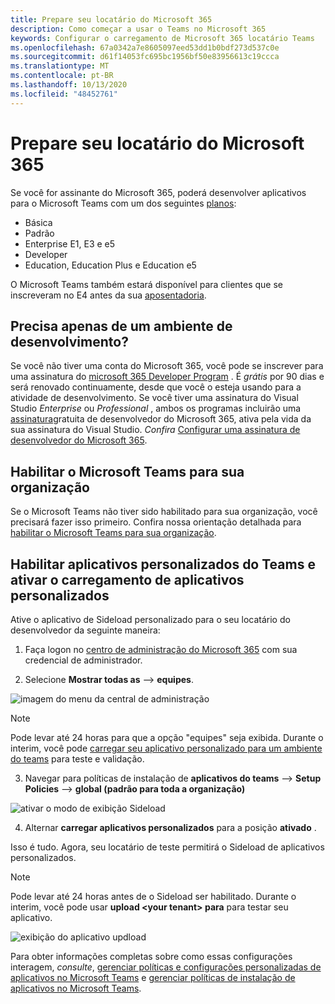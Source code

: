 ```yaml
---
title: Prepare seu locatário do Microsoft 365
description: Como começar a usar o Teams no Microsoft 365
keywords: Configurar o carregamento de Microsoft 365 locatário Teams
ms.openlocfilehash: 67a0342a7e8605097eed53dd1b0bdf273d537c0e
ms.sourcegitcommit: d61f14053fc695bc1956bf50e83956613c19ccca
ms.translationtype: MT
ms.contentlocale: pt-BR
ms.lasthandoff: 10/13/2020
ms.locfileid: "48452761"
---
```

# <a name="prepare-your-microsoft-365-tenant"></a>Prepare seu locatário do Microsoft 365

Se você for assinante do Microsoft 365, poderá desenvolver aplicativos para o Microsoft Teams com um dos seguintes [planos](https://products.office.com/business/compare-more-office-365-for-business-plans):

* Básica
* Padrão
* Enterprise E1, E3 e e5
* Developer
* Education, Education Plus e Education e5

O Microsoft Teams também estará disponível para clientes que se inscreveram no E4 antes da sua [aposentadoria](https://support.office.com//article/important-information-for-office-365-enterprise-e4-customers-f9572348-43a2-43fa-a3d8-3b6c9c042147).

## <a name="just-need-a-development-environment"></a>Precisa apenas de um ambiente de desenvolvimento?

Se você não tiver uma conta do Microsoft 365, você pode se inscrever para uma assinatura do [microsoft 365 Developer Program](https://developer.microsoft.com/microsoft-365/dev-program) . É *grátis* por 90 dias e será renovado continuamente, desde que você o esteja usando para a atividade de desenvolvimento. Se você tiver uma assinatura do Visual Studio *Enterprise* ou *Professional* , ambos os programas incluirão uma [assinatura](https://aka.ms/MyVisualStudioBenefits)gratuita de desenvolvedor do Microsoft 365, ativa pela vida da sua assinatura do Visual Studio. *Confira* [Configurar uma assinatura de desenvolvedor do Microsoft 365](https://docs.microsoft.com/office/developer-program/office-365-developer-program-get-started).

## <a name="enable-microsoft-teams-for-your-organization"></a>Habilitar o Microsoft Teams para sua organização 

Se o Microsoft Teams não tiver sido habilitado para sua organização, você precisará fazer isso primeiro. Confira nossa orientação detalhada para [habilitar o Microsoft Teams para sua organização](/microsoftteams/enable-features-office-365).

## <a name="enable-custom-teams-apps-and-turn-on-custom-app-uploading"></a>Habilitar aplicativos personalizados do Teams e ativar o carregamento de aplicativos personalizados

Ative o aplicativo de Sideload personalizado para o seu locatário do desenvolvedor da seguinte maneira:

1. Faça logon no [centro de administração do Microsoft 365](https://admin.microsoft.com/Adminportal/Home?source=applauncher#/homepage#/) com sua credencial de administrador. 

2. Selecione **Mostrar todas as**  -->  **equipes**. 

![imagem do menu da central de administração](~/assets/images/prepare-test-tenant/admin-center.png)

> [!Note] 
> Pode levar até 24 horas para que a opção "equipes" seja exibida. Durante o interim, você pode [carregar seu aplicativo personalizado para um ambiente do teams](/microsoftteams/upload-custom-apps#validate) para teste e validação.

3. Navegar para políticas de instalação de **aplicativos do teams**  -->  **Setup Policies**  -->  **global (padrão para toda a organização)**  

![ativar o modo de exibição Sideload](~/assets/images/prepare-test-tenant/turn-on-sideload.png)

4. Alternar **carregar aplicativos personalizados** para a posição **ativado** .

Isso é tudo. Agora, seu locatário de teste permitirá o Sideload de aplicativos personalizados.

> [!Note] 
> Pode levar até 24 horas antes de o Sideload ser habilitado. Durante o interim, você pode usar **upload \<your tenant> para** para testar seu aplicativo.

![exibição do aplicativo updload](~/assets/images/prepare-test-tenant/upload-for-contoso.png)

Para obter informações completas sobre como essas configurações interagem, *consulte*, [gerenciar políticas e configurações personalizadas de aplicativos no Microsoft Teams](https://docs.microsoft.com/microsoftteams/teams-custom-app-policies-and-settings) e [gerenciar políticas de instalação de aplicativos no Microsoft Teams](https://docs.microsoft.com/microsoftteams/teams-app-setup-policies).
